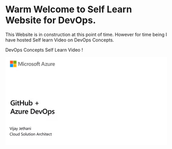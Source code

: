 # Warm Welcome to Self Learn Website for DevOps.

This Website is in construction at this point of time. However for time being I have hosted Self learn Video on DevOps Concepts.



DevOps Concepts Self Learn Video !

[![IMAGE ALT TEXT HERE](Images/DevOpsConcepts.JPG)](https://www.microsoft.com/en-us/videoplayer/embed/RWHxSR)
